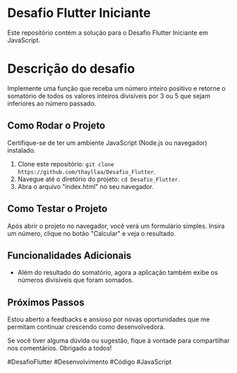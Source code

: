 # Desafio Flutter Iniciante
Este repositório contém a solução para o Desafio Flutter Iniciante em JavaScript.

# Descrição do desafio
Implemente uma função que receba um número inteiro positivo e retorne o somatório de todos os valores inteiros divisíveis por 3 ou 5 que sejam inferiores ao número passado.

## Como Rodar o Projeto
Certifique-se de ter um ambiente JavaScript (Node.js ou navegador) instalado.
1. Clone este repositório: `git clone https://github.com/thayllaa/Desafio_Flutter`.
2. Navegue até o diretório do projeto: `cd Desafio_Flutter`.
3. Abra o arquivo "index.html" no seu navegador.

## Como Testar o Projeto
Após abrir o projeto no navegador, você verá um formulário simples. Insira um número, clique no botão "Calcular" e veja o resultado.

## Funcionalidades Adicionais
- Além do resultado do somatório, agora a aplicação também exibe os números divisíveis que foram somados.

## Próximos Passos
Estou aberto a feedbacks e ansioso por novas oportunidades que me permitam continuar crescendo como desenvolvedora. 

Se você tiver alguma dúvida ou sugestão, fique à vontade para compartilhar nos comentários. Obrigado a todos!

#DesafioFlutter #Desenvolvimento #Código #JavaScript